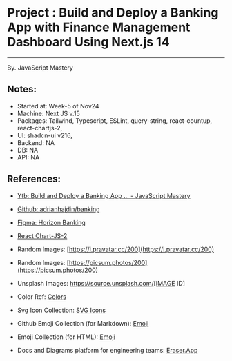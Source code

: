 # Project : Build and Deploy a Banking App with Finance Management Dashboard Using Next.js 14
***************************************************************
By. JavaScript Mastery


## Notes:
- Started at: Week-5 of Nov24
- Machine: Next JS v.15
- Packages: Tailwind, Typescript, ESLint, query-string, react-countup, react-chartjs-2, 
- UI: shadcn-ui v216, 
- Backend: NA
- DB: NA
- API: NA

## References:
- [Ytb: Build and Deploy a Banking App ... - JavaScript Mastery](https://www.youtube.com/watch?v=PuOVqP_cjkE)
- [Github: adrianhajdin/banking](https://github.com/adrianhajdin/banking)
- [Figma: Horizon Banking](https://resource.jsmastery.pro/banking-app)
- [React Chart-JS-2](https://github.com/reactchartjs/react-chartjs-2)

- Random Images: [https://i.pravatar.cc/200](https://i.pravatar.cc/200)
- Random Images: [https://picsum.photos/200](https://picsum.photos/200)
- Unsplash Images: https://source.unsplash.com/[IMAGE ID]
- Color Ref: [Colors](https://coolors.co/palettes/trending)
- Svg Icon Collection: [SVG Icons](http://svgrepo.com)
- Github Emoji Collection (for Markdown): [Emoji](https://github.com/ikatyang/emoji-cheat-sheet)
- Emoji Collection (for HTML): [Emoji](https://html-css-js.com/html/character-codes/)
- Docs and Diagrams platform for engineering teams: [Eraser.App](https://app.eraser.io/)